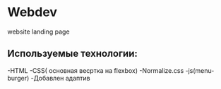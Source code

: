 # Webdev
website landing page
## Используемые технологии:
-HTML
-CSS( основная весртка на flexbox)
-Normalize.css
-js(menu-burger)
-Добавлен адаптив 
